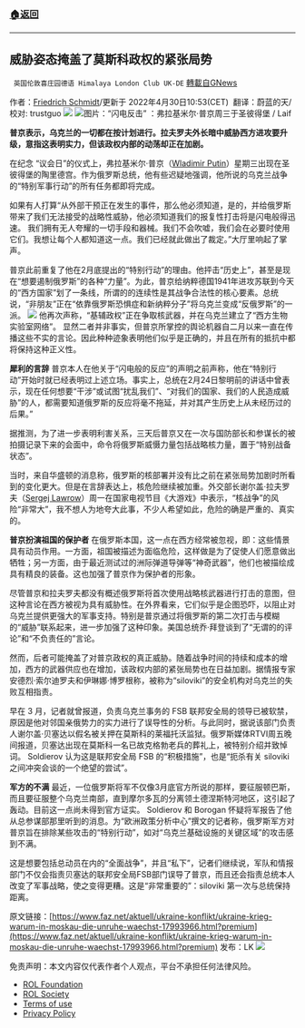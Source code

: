###  [:house:返回](README.md)
---


## 威胁姿态掩盖了莫斯科政权的紧张局势
` 英国伦敦喜庄园德语 Himalaya London Club UK-DE` [轉載自GNews](https://gnews.org/zh-hans/2450059/)

作者：[Friedrich Schmidt](https://www.faz.net/redaktion/friedrich-schmidt-11104254.html)/更新于 2022年4月30日10:53(CET) 
翻译：蔚蓝的天/校对: trustguo
 ![](https://assets.gnews.org/wp-content/uploads/2022/04/xin_png.001-1-1280x140-30-1.jpg) 
![](https://assets.gnews.org/wp-content/uploads/2022/05/image1.jpg)图片：“闪电反击” ：弗拉基米尔·普京周三于圣彼得堡 / Laif

**普京表示，乌克兰的一切都在按计划进行。拉夫罗夫外长暗中威胁西方进攻要升级，意指这表明实力，但该政权内部的动荡却正在加剧。**
 
在纪念 “议会日”的仪式上，弗拉基米尔·普京（[Wladimir Putin](https://www.faz.net/aktuell/politik/thema/wladimir-putin)）星期三出现在圣彼得堡的陶里德宫。作为俄罗斯总统，他有些迟疑地强调，他所说的乌克兰战争的“特别军事行动”的所有任务都即将完成。
 
如果有人打算“从外部干预正在发生的事件，那么他必须知道，是的，并给俄罗斯带来了我们无法接受的战略性威胁，他必须知道我们的报复性打击将是闪电般得迅速。 我们拥有无人夸耀的一切手段和器械。我们不会吹嘘，我们会在必要时使用它们。我想让每个人都知道这一点。我们已经就此做出了裁定。”大厅里响起了掌声。
 
普京此前重复了他在2月底提出的“特别行动”的理由。他抨击“历史上”，甚至是现在“想要遏制俄罗斯”的各种“力量”。为此，普京给纳粹德国1941年进攻苏联到今天的“西方国家”划了一条线，所谓的的连续性是其战争合法性的核心要素。总统说，“非朋友”正在“依靠俄罗斯恐惧症和新纳粹分子”将乌克兰变成“反俄罗斯”的一派。
 ![](https://assets.gnews.org/wp-content/uploads/2022/05/image2.jpeg) 
他再次声称，“基辅政权”正在争取核武器，并在乌克兰建立了“西方生物实验室网络”。 显然二者并非事实，但普京所掌控的舆论机器自二月以来一直在传播这些不实的言论。因此种种迹象表明他们似乎是正确的，并且在所有的抵抗中都将保持这种正义性。
 
**犀利的言辞**
普京本人在他关于“闪电般的反应”的声明之前声称，他在“特别行动”开始时就已经表明过上述立场。事实上，总统在2月24日黎明前的讲话中曾表示，现在任何想要“干涉”或试图“扰乱我们”、“对我们的国家、我们的人民造成威胁”的人，都需要知道俄罗斯的反应将毫不拖延，并对其产生历史上从未经历过的后果。”
 
据推测，为了进一步表明利害关系，三天后普京又在一次与国防部长和参谋长的被拍摄记录下来的会面中，命令将俄罗斯威慑力量包括战略核力量，置于“特别战备状态”。
 
当时，来自华盛顿的消息称，俄罗斯的核部署并没有比之前在紧张局势加剧时所看到的变化更大。但是在言辞表达上，核危险继续被加重。外交部长谢尔盖·拉夫罗夫（[Sergej Lawrow](https://www.faz.net/aktuell/politik/thema/sergej-lawrow)）周一在国家电视节目《大游戏》中表示，“核战争”的风险“非常大”，我不想人为地夸大此事，不少人希望如此，危险的确是严重的、真实的。
 
**普京扮演祖国的保护者**
在俄罗斯本国，这一点在西方经常被忽视，即：这些情景具有动员作用。一方面，祖国被描述为面临危险，这样做是为了促使人们愿意做出牺牲；另一方面，由于最近测试过的洲际弹道导弹等“神奇武器”，他们也被描绘成具有精良的装备。这也加强了普京作为保护者的形象。
 
尽管普京和拉夫罗夫都没有概述俄罗斯将首次使用战略核武器进行打击的意图，但这种言论在西方被视为具有威胁性。在外界看来，它们似乎是企图恐吓，以阻止对乌克兰提供更强大的军事支持。特别是普京通过将俄罗斯的第二次打击与模糊的“威胁”联系起来，进一步加强了这种印象。美国总统乔·拜登谈到了“无谓的的评论”和“不负责任的”言论。
 
然而，后者可能掩盖了对普京政权的真正威胁。随着战争时间的持续和成本的增加，西方的武器供应也在增加，该政权内部的紧张局势也在日益加剧。据情报专家安德烈·索尔迪罗夫和伊琳娜·博罗根称，被称为“siloviki”的安全机构对乌克兰的失败互相指责。
 
早在 3 月，记者就曾报道，负责乌克兰事务的 FSB 联邦安全局的领导已被软禁，原因是他对邻国亲俄势力的实力进行了误导性的分析。与此同时，据说该部门负责人谢尔盖·贝塞达以假名被关押在莫斯科的莱福托沃监狱。俄罗斯媒体RTVI周五晚间报道，贝塞达出现在莫斯科一名已故克格勃老兵的葬礼上，被特别介绍并致悼词。 Soldierov 认为这是联邦安全局 FSB 的“积极措施”，也是“扼杀有关 siloviki 之间冲突会谈的一个绝望的尝试”。
 
**军方的不满**
最近，一位俄罗斯将军不仅像3月底官方所说的那样，要征服顿巴斯，而且要征服整个乌克兰南部，直到摩尔多瓦的分离领土德涅斯特河地区，这引起了轰动。目前这一点尚未得到官方证实。 Soldierov 和 Borogan 怀疑将军报告了他从总参谋部那里听到的消息。为“欧洲政策分析中心”撰文的记者称，俄罗斯军方对普京旨在排除某些攻击的“特别行动”，如对“乌克兰基础设施的关键区域”的攻击感到不满。
 
这是想要包括总动员在内的“全面战争”，并且“私下”，记者们继续说，军队和情报部门不仅会指责贝塞达的联邦安全局FSB部门误导了普京，而且还会指责总统本人改变了军事战略，使之变得更糟。这是“非常重要的”：siloviki 第一次与总统保持距离。
 
原文链接：[https://www.faz.net/aktuell/ukraine-konflikt/ukraine-krieg-warum-in-moskau-die-unruhe-waechst-17993966.html?premium](https://www.faz.net/aktuell/ukraine-konflikt/ukraine-krieg-warum-in-moskau-die-unruhe-waechst-17993966.html?premium)
发布：LK
 ![](https://assets.gnews.org/wp-content/uploads/2022/05/战鹰团新logo2021-07-01-1.jpg) 

免责声明：本文内容仅代表作者个人观点，平台不承担任何法律风险。
  
- [ROL Foundation](https://rolfoundation.org/)
- [ROL Society](https://rolsociety.org/)
- [Terms of use](https://gnews.org/terms-of-use-3/)
- [Privacy Policy](https://gnews.org/privacy-policy/)
